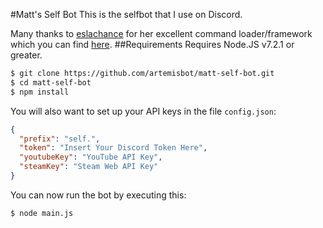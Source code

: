 #Matt's Self Bot
This is the selfbot that I use on Discord.

Many thanks to [eslachance](https://github.com/eslachance) for her excellent command loader/framework which you can find [here](https://github.com/eslachance/komada/tree/61cd70b3f210c4e0b68c1a3405a0e5612979b7ff).
##Requirements
Requires Node.JS v7.2.1 or greater.
```sh
$ git clone https://github.com/artemisbot/matt-self-bot.git
$ cd matt-self-bot
$ npm install
```
You will also want to set up your API keys in the file `config.json`:
```json
{
  "prefix": "self.",
  "token": "Insert Your Discord Token Here",
  "youtubeKey": "YouTube API Key",
  "steamKey": "Steam Web API Key"
}
```
You can now run the bot by executing this:
```sh
$ node main.js
```
